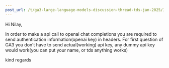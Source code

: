 ```yaml
---
post_url: /t/ga3-large-language-models-discussion-thread-tds-jan-2025/163247/4
---
```

Hi Nilay,

In order to make a api call to openai chat completions you are required to send authentication information(openai key) in headers. For first question of GA3 you don’t have to send actual(working) api key, any dummy api key would work(you can put your name, or tds anything works)

kind regards